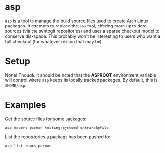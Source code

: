 # asp

`asp` is a tool to manage the build source files used to create Arch Linux
packages. It attempts to replace the `abs` tool, offering more up to date
sources (via the svntogit repositories) and uses a sparse checkout model to
conserve diskspace. This probably won't be interesting to users who want a
full checkout (for whatever reason that may be).

# Setup

None! Though, it should be noted that the **ASPROOT** environment variable
will control where `asp` keeps its locally tracked packages. By default, this
is `$HOME/asp`.

# Examples

Get the source files for some packages:

~~~
asp export pacman testing/systemd extra/pkgfile
~~~

List the repositories a package has been pushed to:

~~~
asp list-repos pacman
~~~

